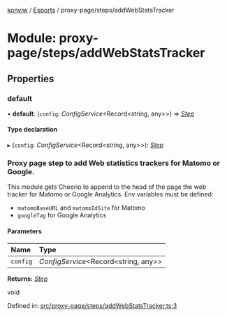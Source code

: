 [konviw]() / [Exports](../modules.md) / proxy-page/steps/addWebStatsTracker

# Module: proxy-page/steps/addWebStatsTracker

## Properties

### default

• **default**: (`config`: *ConfigService*<Record<string, any\>\>) => [*Step*](../interfaces/proxy_page_proxy_page_step.step.md)

#### Type declaration

▸ (`config`: *ConfigService*<Record<string, any\>\>): [*Step*](../interfaces/proxy_page_proxy_page_step.step.md)

### Proxy page step to add Web statistics trackers for Matomo or Google.

This module gets Cheerio to append to the head of the page the web tracker for Matomo or Google Analytics. Env variables must be defined:

- `matomoBaseURL` and `matomoIdSite` for Matomo
- `googleTag` for Google Analytics

#### Parameters

| Name | Type |
| :------ | :------ |
| `config` | *ConfigService*<Record<string, any\>\> |

**Returns:** [*Step*](../interfaces/proxy_page_proxy_page_step.step.md)

void

Defined in: [src/proxy-page/steps/addWebStatsTracker.ts:3](https://github.com/Sanofi-IADC/konviw/blob/d2e0da9/src/proxy-page/steps/addWebStatsTracker.ts#L3)
